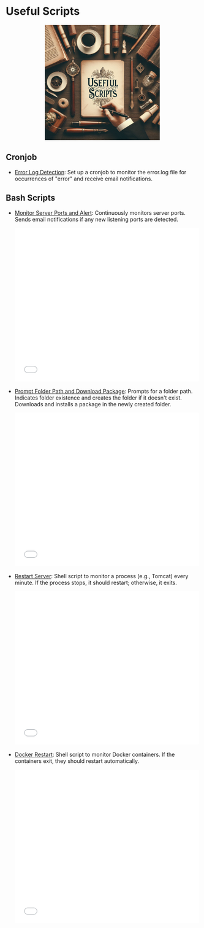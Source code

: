 # Useful Scripts
<p align="center">
  <img src="cover.jpeg" width="300" alt="Useful Scripts">  
</p>

## Cronjob

- [Error Log Detection](BashScript/error-log-monitoring.md): Set up a cronjob to monitor the error.log file for occurrences of "error" and receive email notifications.

## Bash Scripts

- [Monitor Server Ports and Alert](BashScript/monitor-server-ports-and-notify.txt): Continuously monitors server ports. Sends email notifications if any new listening ports are detected.
  <iframe src="./BashScript/monitor-server-ports-and-notify.sh" frameborder="0" width="100%" height="400"></iframe>

- [Prompt Folder Path and Download Package](BashScript/prompt-folder-path-and-download-package.sh): Prompts for a folder path. Indicates folder existence and creates the folder if it doesn't exist. Downloads and installs a package in the newly created folder.
   <iframe src="./BashScript/prompt-folder-path-and-download-package.sh" frameborder="0" width="100%" height="400"></iframe>

- [Restart Server](BashScript/restart-server.sh): Shell script to monitor a process (e.g., Tomcat) every minute. If the process stops, it should restart; otherwise, it exits.
   <iframe src="./BashScript/restart-server.sh" frameborder="0" width="100%" height="400"></iframe>
  

- [Docker Restart](BashScript/docker-container-restart.txt): Shell script to monitor Docker containers. If the containers exit, they should restart automatically.
   <iframe src="./BashScript/docker-container-restart.sh" frameborder="0" width="100%" height="400"></iframe>
  
